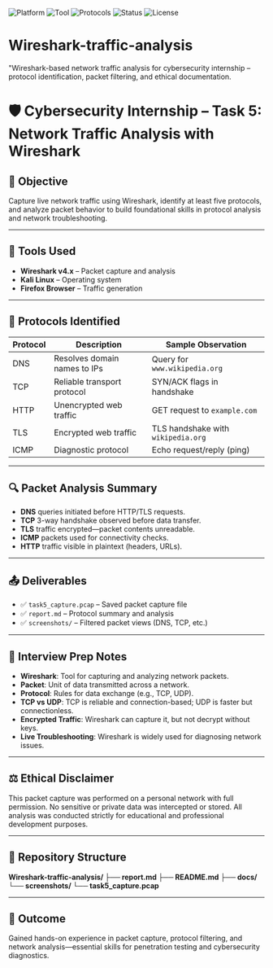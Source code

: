 ![Platform](https://img.shields.io/badge/platform-Kali%20Linux-blue)
![Tool](https://img.shields.io/badge/tool-Wireshark-orange)
![Protocols](https://img.shields.io/badge/protocols-DNS%2C%20TCP%2C%20HTTP%2C%20TLS%2C%20ICMP-green)
![Status](https://img.shields.io/badge/status-completed-brightgreen)
![License](https://img.shields.io/badge/license-Educational-lightgrey)

# Wireshark-traffic-analysis
"Wireshark-based network traffic analysis for cybersecurity internship – protocol identification, packet filtering, and ethical documentation.

# 🛡️ Cybersecurity Internship – Task 5: Network Traffic Analysis with Wireshark

## 📌 Objective
Capture live network traffic using Wireshark, identify at least five protocols, and analyze packet behavior to build foundational skills in protocol analysis and network troubleshooting.

---

## 🧰 Tools Used
- **Wireshark v4.x** – Packet capture and analysis
- **Kali Linux** – Operating system
- **Firefox Browser** – Traffic generation

---

## 📡 Protocols Identified
| Protocol | Description | Sample Observation |
|----------|-------------|---------------------|
| DNS      | Resolves domain names to IPs | Query for `www.wikipedia.org` |
| TCP      | Reliable transport protocol | SYN/ACK flags in handshake |
| HTTP     | Unencrypted web traffic | GET request to `example.com` |
| TLS      | Encrypted web traffic | TLS handshake with `wikipedia.org` |
| ICMP     | Diagnostic protocol | Echo request/reply (ping) |

---

## 🔍 Packet Analysis Summary
- **DNS** queries initiated before HTTP/TLS requests.
- **TCP** 3-way handshake observed before data transfer.
- **TLS** traffic encrypted—packet contents unreadable.
- **ICMP** packets used for connectivity checks.
- **HTTP** traffic visible in plaintext (headers, URLs).

---

## 📤 Deliverables
- ✅ `task5_capture.pcap` – Saved packet capture file
- ✅ `report.md` – Protocol summary and analysis
- ✅ `screenshots/` – Filtered packet views (DNS, TCP, etc.)

---

## 🧠 Interview Prep Notes
- **Wireshark**: Tool for capturing and analyzing network packets.
- **Packet**: Unit of data transmitted across a network.
- **Protocol**: Rules for data exchange (e.g., TCP, UDP).
- **TCP vs UDP**: TCP is reliable and connection-based; UDP is faster but connectionless.
- **Encrypted Traffic**: Wireshark can capture it, but not decrypt without keys.
- **Live Troubleshooting**: Wireshark is widely used for diagnosing network issues.

---

## ⚖️ Ethical Disclaimer
This packet capture was performed on a personal network with full permission. No sensitive or private data was intercepted or stored. All analysis was conducted strictly for educational and professional development purposes.

---

## 📁 Repository Structure
**Wireshark-traffic-analysis/ ├── report.md ├── README.md ├── docs/ └── screenshots/ └── task5_capture.pcap**


---

## 🚀 Outcome
Gained hands-on experience in packet capture, protocol filtering, and network analysis—essential skills for penetration testing and cybersecurity diagnostics.

